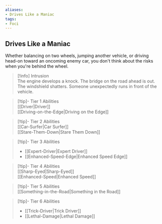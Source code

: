 ```yaml
---
aliases:
- Drives Like a Maniac
tags:
- Foci
---
```


  
## Drives Like a Maniac  
Whether balancing on two wheels, jumping another vehicle, or driving head-on toward an oncoming enemy car, you don't think about the risks when you're behind the wheel.  
 >[!info] Intrusion  
>The engine develops a knock. The bridge on the road ahead is out. The windshield shatters. Someone unexpectedly runs in front of the vehicle.   

>[!tip]- Tier 1 Abilities  
>[[Driver|Driver]]  
>[[Driving-on-the-Edge|Driving on the Edge]]  

>[!tip]- Tier 2 Abilities  
>[[Car-Surfer|Car Surfer]]  
>[[Stare-Them-Down|Stare Them Down]]  

>[!tip]- Tier 3 Abilities  
>- [[Expert-Driver|Expert Driver]]  
>- [[Enhanced-Speed-Edge|Enhanced Speed Edge]]  

>[!tip]- Tier 4 Abilities  
>[[Sharp-Eyed|Sharp-Eyed]]  
>[[Enhanced-Speed|Enhanced Speed]]  

>[!tip]- Tier 5 Abilities  
>[[Something-in-the-Road|Something in the Road]]  

>[!tip]- Tier 6 Abilities  
>- [[Trick-Driver|Trick Driver]]  
>- [[Lethal-Damage|Lethal Damage]]